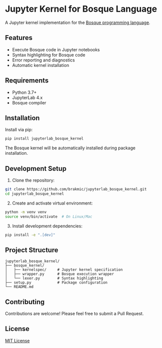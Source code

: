 # Jupyter Kernel for Bosque Language

A Jupyter kernel implementation for the [Bosque programming language](https://github.com/BosqueLanguage).

## Features

- Execute Bosque code in Jupyter notebooks
- Syntax highlighting for Bosque code
- Error reporting and diagnostics
- Automatic kernel installation

## Requirements

- Python 3.7+
- JupyterLab 4.x
- Bosque compiler

## Installation

Install via pip:

```bash
pip install jupyterlab_bosque_kernel
```

The Bosque kernel will be automatically installed during package installation.

## Development Setup

1. Clone the repository:

```bash
git clone https://github.com/brakmic/jupyterlab_bosque_kernel.git
cd jupyterlab_bosque_kernel
```

2. Create and activate virtual environment:

```bash
python -m venv venv
source venv/bin/activate  # On Linux/Mac
```

3. Install development dependencies:

```bash
pip install -e ".[dev]"
```

## Project Structure

    jupyterlab_bosque_kernel/
    ├── bosque_kernel/
    │   ├── kernelspec/     # Jupyter kernel specification
    │   ├── wrapper.py      # Bosque execution wrapper
    │   └── lexer.py        # Syntax highlighting
    ├── setup.py            # Package configuration
    └── README.md

## Contributing

Contributions are welcome! Please feel free to submit a Pull Request.

## License

[MIT License](./LICENSE)
